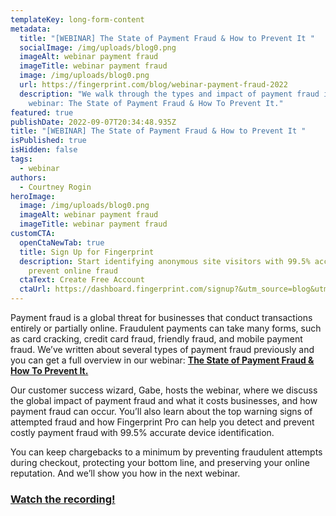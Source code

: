 ```yaml
---
templateKey: long-form-content
metadata:
  title: "[WEBINAR] The State of Payment Fraud & How to Prevent It "
  socialImage: /img/uploads/blog0.png
  imageAlt: webinar payment fraud
  imageTitle: webinar payment fraud
  image: /img/uploads/blog0.png
  url: https://fingerprint.com/blog/webinar-payment-fraud-2022
  description: "We walk through the types and impact of payment fraud in our
    webinar: The State of Payment Fraud & How To Prevent It."
featured: true
publishDate: 2022-09-07T20:34:48.935Z
title: "[WEBINAR] The State of Payment Fraud & How to Prevent It "
isPublished: true
isHidden: false
tags:
  - webinar
authors:
  - Courtney Rogin
heroImage:
  image: /img/uploads/blog0.png
  imageAlt: webinar payment fraud
  imageTitle: webinar payment fraud
customCTA:
  openCtaNewTab: true
  title: Sign Up for Fingerprint
  description: Start identifying anonymous site visitors with 99.5% accuracy to
    prevent online fraud
  ctaText: Create Free Account
  ctaUrl: https://dashboard.fingerprint.com/signup?&utm_source=blog&utm_medium=website&utm_campaign=blog
---
```

Payment fraud is a global threat for businesses that conduct transactions entirely or partially online. Fraudulent payments can take many forms, such as card cracking, credit card fraud, friendly fraud, and mobile payment fraud. We’ve written about several types of payment fraud previously and you can get a full overview in our webinar: **[The State of Payment Fraud & How To Prevent It.](https://try.fingerprint.com/webinar-state-of-payment-fraud)**

Our customer success wizard, Gabe, hosts the webinar, where we discuss the global impact of payment fraud and what it costs businesses, and how payment fraud can occur. You’ll also learn about the top warning signs of attempted fraud and how Fingerprint Pro can help you detect and prevent costly payment fraud with 99.5% accurate device identification. 

You can keep chargebacks to a minimum by preventing fraudulent attempts during checkout, protecting your bottom line, and preserving your online reputation. And we’ll show you how in the next webinar.

### [Watch the recording!](https://try.fingerprint.com/webinar-state-of-payment-fraud)